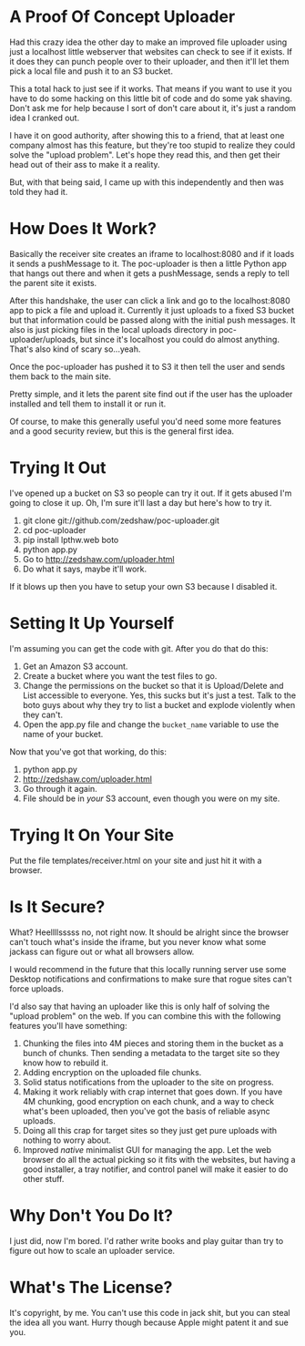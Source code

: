 A Proof Of Concept Uploader
===========================

Had this crazy idea the other day to make an improved file uploader using just a localhost
little webserver that websites can check to see if it exists.  If it does they can punch
people over to their uploader, and then it'll let them pick a local file and push it to
an S3 bucket.

This a total hack to just see if it works.  That means if you want to use it you have to
do some hacking on this little bit of code and do some yak shaving.  Don't ask me for 
help because I sort of don't care about it, it's just a random idea I cranked out.

I have it on good authority, after showing this to a friend, that at least one company
almost has this feature, but they're too stupid to realize they could solve the "upload problem".
Let's hope they read this, and then get their head out of their ass to make it a reality.

But, with that being said, I came up with this independently and then was told they had it.

How Does It Work?
=================

Basically the receiver site creates an iframe to localhost:8080 and if it loads
it sends a pushMessage to it.  The poc-uploader is then a little Python app that
hangs out there and when it gets a pushMessage, sends a reply to tell the parent
site it exists.

After this handshake, the user can click a link and go to the localhost:8080 app
to pick a file and upload it.  Currently it just uploads to a fixed S3 bucket
but that information could be passed along with the initial push messages.
It also is just picking files in the local uploads directory in poc-uploader/uploads,
but since it's localhost you could do almost anything.  That's also kind of
scary so...yeah.

Once the poc-uploader has pushed it to S3 it then tell the user and sends
them back to the main site.

Pretty simple, and it lets the parent site find out if the user has the
uploader installed and tell them to install it or run it.

Of course, to make this generally useful you'd need some more features and
a good security review, but this is the general first idea.


Trying It Out
=============

I've opened up a bucket on S3 so people can try it out.  If it gets abused
I'm going to close it up.  Oh, I'm sure it'll last a day but here's how to try
it.

1. git clone git://github.com/zedshaw/poc-uploader.git
2. cd poc-uploader
3. pip install lpthw.web boto
4. python app.py
5. Go to http://zedshaw.com/uploader.html
6. Do what it says, maybe it'll work.

If it blows up then you have to setup your own S3 because I disabled it.


Setting It Up Yourself
======================

I'm assuming you can get the code with git.  After you do that do this:

1. Get an Amazon S3 account.
2. Create a bucket where you want the test files to go.
3. Change the permissions on the bucket so that it is Upload/Delete and List accessible
    to everyone.  Yes, this sucks but it's just a test. Talk to the boto guys
    about why they try to list a bucket and explode violently when they can't.
4. Open the app.py file and change the `bucket_name` variable to use the name
    of your bucket.

Now that you've got that working, do this:

1. python app.py
2. http://zedshaw.com/uploader.html
3. Go through it again.
4. File should be in *your* S3 account, even though you were on my site.


Trying It On Your Site
======================

Put the file templates/receiver.html on your site and just hit it with a
browser.


Is It Secure?
=============

What? Heellllsssss no, not right now.  It should be alright since the
browser can't touch what's inside the iframe, but you never know what
some jackass can figure out or what all browsers allow.

I would recommend in the future that this locally running server use 
some Desktop notifications and confirmations to make sure that rogue
sites can't force uploads.

I'd also say that having an uploader like this is only half of 
solving the "upload problem" on the web.  If you can combine this
with the following features you'll have something:

1. Chunking the files into 4M pieces and storing them in the bucket
    as a bunch of chunks. Then sending a metadata to the target site
    so they know how to rebuild it.
2. Adding encryption on the uploaded file chunks.
3. Solid status notifications from the uploader to the site on progress.
4. Making it work reliably with crap internet that goes down.  If you
    have 4M chunking, good encryption on each chunk, and a way to check
    what's been uploaded, then you've got the basis of reliable async
    uploads.
5. Doing all this crap for target sites so they just get pure uploads with
    nothing to worry about.
6. Improved *native* minimalist GUI for managing the app.  Let the web
    browser do all the actual picking so it fits with the websites,
    but having a good installer, a tray notifier, and control panel
    will make it easier to do other stuff.



Why Don't You Do It?
====================

I just did, now I'm bored.  I'd rather write books and play guitar than
try to figure out how to scale an uploader service.


What's The License?
===================

It's copyright, by me.  You can't use this code in jack shit, but you
can steal the idea all you want.  Hurry though because Apple might
patent it and sue you.



